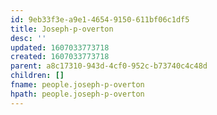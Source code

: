 ```yaml
---
id: 9eb33f3e-a9e1-4654-9150-611bf06c1df5
title: Joseph-p-overton
desc: ''
updated: 1607033773718
created: 1607033773718
parent: a8c17310-943d-4cf0-952c-b73740c4c48d
children: []
fname: people.joseph-p-overton
hpath: people.joseph-p-overton
---
```




